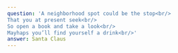 ```yaml
---
question: 'A neighborhood spot could be the stop<br/>
That you at present seek<br/>
So open a book and take a look<br/>
Mayhaps you’ll find yourself a drink<br/>'
answer: Santa Claus
---
```

